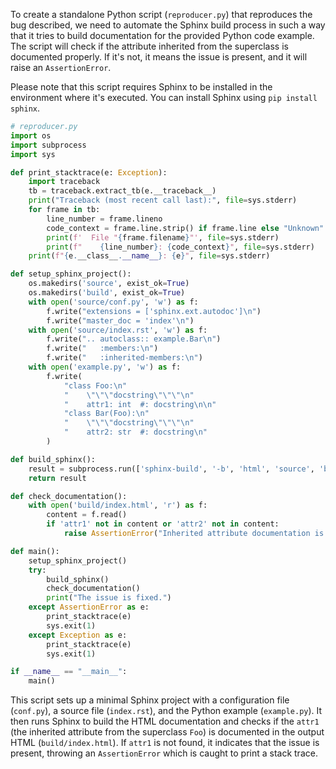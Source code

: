 To create a standalone Python script (`reproducer.py`) that reproduces the bug described, we need to automate the Sphinx build process in such a way that it tries to build documentation for the provided Python code example. The script will check if the attribute inherited from the superclass is documented properly. If it's not, it means the issue is present, and it will raise an `AssertionError`.

Please note that this script requires Sphinx to be installed in the environment where it's executed. You can install Sphinx using `pip install sphinx`.

```python
# reproducer.py
import os
import subprocess
import sys

def print_stacktrace(e: Exception):
    import traceback
    tb = traceback.extract_tb(e.__traceback__)
    print("Traceback (most recent call last):", file=sys.stderr)
    for frame in tb:
        line_number = frame.lineno
        code_context = frame.line.strip() if frame.line else "Unknown"
        print(f'  File "{frame.filename}"', file=sys.stderr)
        print(f"    {line_number}: {code_context}", file=sys.stderr)
    print(f"{e.__class__.__name__}: {e}", file=sys.stderr)

def setup_sphinx_project():
    os.makedirs('source', exist_ok=True)
    os.makedirs('build', exist_ok=True)
    with open('source/conf.py', 'w') as f:
        f.write("extensions = ['sphinx.ext.autodoc']\n")
        f.write("master_doc = 'index'\n")
    with open('source/index.rst', 'w') as f:
        f.write(".. autoclass:: example.Bar\n")
        f.write("   :members:\n")
        f.write("   :inherited-members:\n")
    with open('example.py', 'w') as f:
        f.write(
            "class Foo:\n"
            "    \"\"\"docstring\"\"\"\n"
            "    attr1: int  #: docstring\n\n"
            "class Bar(Foo):\n"
            "    \"\"\"docstring\"\"\"\n"
            "    attr2: str  #: docstring\n"
        )

def build_sphinx():
    result = subprocess.run(['sphinx-build', '-b', 'html', 'source', 'build'], text=True, capture_output=True)
    return result

def check_documentation():
    with open('build/index.html', 'r') as f:
        content = f.read()
        if 'attr1' not in content or 'attr2' not in content:
            raise AssertionError("Inherited attribute documentation is missing.")

def main():
    setup_sphinx_project()
    try:
        build_sphinx()
        check_documentation()
        print("The issue is fixed.")
    except AssertionError as e:
        print_stacktrace(e)
        sys.exit(1)
    except Exception as e:
        print_stacktrace(e)
        sys.exit(1)

if __name__ == "__main__":
    main()
```

This script sets up a minimal Sphinx project with a configuration file (`conf.py`), a source file (`index.rst`), and the Python example (`example.py`). It then runs Sphinx to build the HTML documentation and checks if the `attr1` (the inherited attribute from the superclass `Foo`) is documented in the output HTML (`build/index.html`). If `attr1` is not found, it indicates that the issue is present, throwing an `AssertionError` which is caught to print a stack trace.
